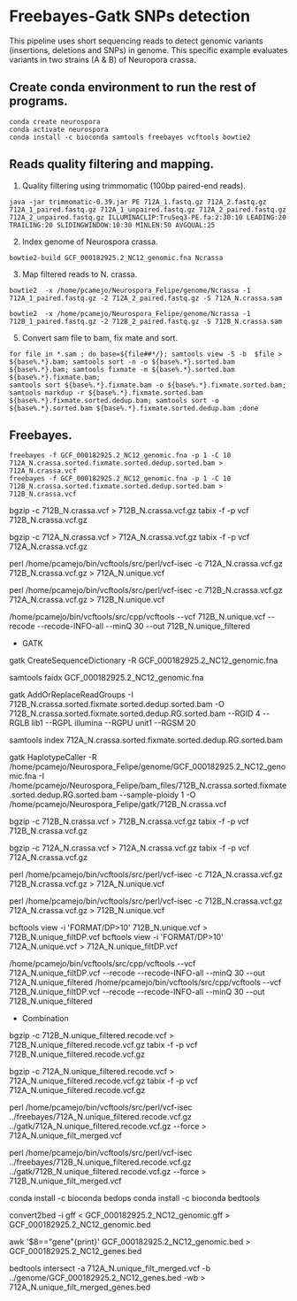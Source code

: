 # Freebayes-Gatk SNPs detection

This pipeline uses short sequencing reads to detect genomic variants (insertions, deletions and SNPs) in genome. This specific example evaluates variants in two strains (A & B) of Neuropora crassa. 

## Create conda environment to run the rest of programs.

```
conda create neurospora
conda activate neurospora
conda install -c bioconda samtools freebayes vcftools bowtie2
```

## Reads quality filtering and mapping.

1. Quality filtering using trimmomatic (100bp paired-end reads). 

```
java -jar trimmomatic-0.39.jar PE 712A_1.fastq.gz 712A_2.fastq.gz 712A_1_paired.fastq.gz 712A_1_unpaired.fastq.gz 712A_2_paired.fastq.gz 712A_2_unpaired.fastq.gz ILLUMINACLIP:TruSeq3-PE.fa:2:30:10 LEADING:20 TRAILING:20 SLIDINGWINDOW:10:30 MINLEN:50 AVGQUAL:25
```

2. Index genome of Neurospora crassa.

```bowtie2-build GCF_000182925.2_NC12_genomic.fna Ncrassa```

3. Map filtered reads to N. crassa.

```
bowtie2  -x /home/pcamejo/Neurospora_Felipe/genome/Ncrassa -1 712A_1_paired.fastq.gz -2 712A_2_paired.fastq.gz -S 712A_N.crassa.sam

bowtie2  -x /home/pcamejo/Neurospora_Felipe/genome/Ncrassa -1 712B_1_paired.fastq.gz -2 712B_2_paired.fastq.gz -S 712B_N.crassa.sam
```

5. Convert sam file to bam, fix mate and sort.

```
for file in *.sam ; do base=${file##*/}; samtools view -S -b  $file > ${base%.*}.bam; samtools sort -n -o ${base%.*}.sorted.bam ${base%.*}.bam; samtools fixmate -m ${base%.*}.sorted.bam ${base%.*}.fixmate.bam;
samtools sort ${base%.*}.fixmate.bam -o ${base%.*}.fixmate.sorted.bam; samtools markdup -r ${base%.*}.fixmate.sorted.bam ${base%.*}.fixmate.sorted.dedup.bam; samtools sort -o ${base%.*}.sorted.bam ${base%.*}.fixmate.sorted.dedup.bam ;done 
```

## Freebayes.

```
freebayes -f GCF_000182925.2_NC12_genomic.fna -p 1 -C 10 712A_N.crassa.sorted.fixmate.sorted.dedup.sorted.bam > 712A_N.crassa.vcf
freebayes -f GCF_000182925.2_NC12_genomic.fna -p 1 -C 10 712B_N.crassa.sorted.fixmate.sorted.dedup.sorted.bam > 712B_N.crassa.vcf
```

bgzip -c 712B_N.crassa.vcf > 712B_N.crassa.vcf.gz
tabix -f -p vcf 712B_N.crassa.vcf.gz

bgzip -c 712A_N.crassa.vcf > 712A_N.crassa.vcf.gz
tabix -f -p vcf 712A_N.crassa.vcf.gz

perl /home/pcamejo/bin/vcftools/src/perl/vcf-isec -c 712A_N.crassa.vcf.gz 712B_N.crassa.vcf.gz > 712A_N.unique.vcf

perl /home/pcamejo/bin/vcftools/src/perl/vcf-isec -c 712B_N.crassa.vcf.gz  712A_N.crassa.vcf.gz > 712B_N.unique.vcf

/home/pcamejo/bin/vcftools/src/cpp/vcftools --vcf 712B_N.unique.vcf  --recode --recode-INFO-all --minQ 30 --out 712B_N.unique_filtered


- GATK

gatk CreateSequenceDictionary -R GCF_000182925.2_NC12_genomic.fna

samtools faidx GCF_000182925.2_NC12_genomic.fna

gatk AddOrReplaceReadGroups -I 712B_N.crassa.sorted.fixmate.sorted.dedup.sorted.bam -O 712B_N.crassa.sorted.fixmate.sorted.dedup.RG.sorted.bam --RGID 4  --RGLB lib1  --RGPL illumina  --RGPU unit1 --RGSM 20

samtools index 712A_N.crassa.sorted.fixmate.sorted.dedup.RG.sorted.bam

gatk HaplotypeCaller -R /home/pcamejo/Neurospora_Felipe/genome/GCF_000182925.2_NC12_genomic.fna -I  /home/pcamejo/Neurospora_Felipe/bam_files/712B_N.crassa.sorted.fixmate.sorted.dedup.RG.sorted.bam  --sample-ploidy 1 -O /home/pcamejo/Neurospora_Felipe/gatk/712B_N.crassa.vcf

bgzip -c 712B_N.crassa.vcf > 712B_N.crassa.vcf.gz
tabix -f -p vcf 712B_N.crassa.vcf.gz

bgzip -c 712A_N.crassa.vcf > 712A_N.crassa.vcf.gz
tabix -f -p vcf 712A_N.crassa.vcf.gz

perl /home/pcamejo/bin/vcftools/src/perl/vcf-isec -c 712A_N.crassa.vcf.gz 712B_N.crassa.vcf.gz > 712A_N.unique.vcf

perl /home/pcamejo/bin/vcftools/src/perl/vcf-isec -c 712B_N.crassa.vcf.gz  712A_N.crassa.vcf.gz > 712B_N.unique.vcf

bcftools view -i 'FORMAT/DP>10' 712B_N.unique.vcf > 712B_N.unique_filtDP.vcf 
bcftools view -i 'FORMAT/DP>10' 712A_N.unique.vcf > 712A_N.unique_filtDP.vcf 

/home/pcamejo/bin/vcftools/src/cpp/vcftools --vcf 712A_N.unique_filtDP.vcf  --recode --recode-INFO-all --minQ 30 --out 712A_N.unique_filtered
/home/pcamejo/bin/vcftools/src/cpp/vcftools --vcf 712B_N.unique_filtDP.vcf  --recode --recode-INFO-all --minQ 30 --out 712B_N.unique_filtered

- Combination

bgzip -c 712B_N.unique_filtered.recode.vcf > 712B_N.unique_filtered.recode.vcf.gz
tabix -f -p vcf 712B_N.unique_filtered.recode.vcf.gz

bgzip -c 712A_N.unique_filtered.recode.vcf > 712A_N.unique_filtered.recode.vcf.gz
tabix -f -p vcf 712A_N.unique_filtered.recode.vcf.gz

perl /home/pcamejo/bin/vcftools/src/perl/vcf-isec ../freebayes/712A_N.unique_filtered.recode.vcf.gz ../gatk/712A_N.unique_filtered.recode.vcf.gz --force > 712A_N.unique_filt_merged.vcf

perl /home/pcamejo/bin/vcftools/src/perl/vcf-isec ../freebayes/712B_N.unique_filtered.recode.vcf.gz ../gatk/712B_N.unique_filtered.recode.vcf.gz --force > 712B_N.unique_filt_merged.vcf


conda install -c bioconda bedops
conda install -c bioconda bedtools

convert2bed -i gff < GCF_000182925.2_NC12_genomic.gff > GCF_000182925.2_NC12_genomic.bed

awk '$8=="gene"{print}' GCF_000182925.2_NC12_genomic.bed > GCF_000182925.2_NC12_genes.bed

bedtools intersect -a 712A_N.unique_filt_merged.vcf -b ../genome/GCF_000182925.2_NC12_genes.bed -wb > 712A_N.unique_filt_merged_genes.bed
